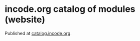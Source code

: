 # incode.org catalog of modules (website)

Published at [catalog.incode.org](http://catalog.incode.org).
